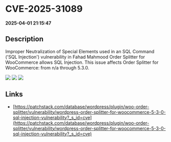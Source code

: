 # CVE-2025-31089

**2025-04-01 21:15:47**

## Description
Improper Neutralization of Special Elements used in an SQL Command ('SQL Injection') vulnerability in Fahad Mahmood Order Splitter for WooCommerce allows SQL Injection. This issue affects Order Splitter for WooCommerce: from n/a through 5.3.0.

![](https://img.shields.io/static/v1?label=Score&message=8.5&color=red)
![](https://img.shields.io/static/v1?label=Severity&message=HIGH&color=red)
![](https://img.shields.io/static/v1?label=CWE&message=SQL&color=green)

## Links
- [https://patchstack.com/database/wordpress/plugin/woo-order-splitter/vulnerability/wordpress-order-splitter-for-woocommerce-5-3-0-sql-injection-vulnerability?_s_id=cve](https://patchstack.com/database/wordpress/plugin/woo-order-splitter/vulnerability/wordpress-order-splitter-for-woocommerce-5-3-0-sql-injection-vulnerability?_s_id=cve)

